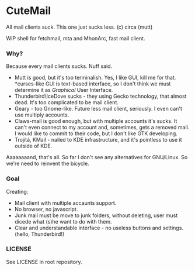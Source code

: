 # CuteMail
All mail clients suck. This one just sucks less. (c) circa (mutt)

WIP shell for fetchmail, mta and MhonArc, fast mail client.

### Why?
Because every mail clients sucks. Nuff said. 
- Mutt is good, but it's too terminalish. Yes, I like GUI, kill me for that. \*curses-like GUI is text-based interface, so I don't think we must determine it as *Graphical* User Interface.
- Thunderbird\IceDove sucks - they using Gecko technology, that almost dead. It's too complicated to be mail client.
- Geary - too Gnome-like. Future less mail client, seriously. I even can't use multiply accounts.
- Claws-mail is good enough, but with multiple accounts it's sucks. It can't even connect to my account and, sometimes, gets a removed mail. I would like to commit to their code, but I don't like GTK developing.
- Trojitá, KMail - nailed to KDE infrastructure, and it's pointless to use it outside of KDE.

Aaaaaaaand, that's all. So far I don't see any alternatives for GNU/Linux. So we're need to reinvent the bicycle.

### Goal
Creating:
- Mail client with multiple accaunts support.
- No browser, no javascript.
- Junk mail must be move to junk folders, without deleting, user must dicede what (s)he want to do with them.
- Clear and understandable interface - no useless buttons and settings. (hello, Thunderbird!)

### LICENSE
See LICENSE in root repository.
